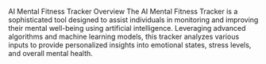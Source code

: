 AI Mental Fitness Tracker
Overview
The AI Mental Fitness Tracker is a sophisticated tool designed to assist individuals in monitoring and improving their mental well-being using artificial intelligence. Leveraging advanced algorithms and machine learning models, this tracker analyzes various inputs to provide personalized insights into emotional states, stress levels, and overall mental health.
